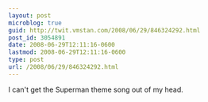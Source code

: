 ```yaml
---
layout: post
microblog: true
guid: http://twit.vmstan.com/2008/06/29/846324292.html
post_id: 3054891
date: 2008-06-29T12:11:16-0600
lastmod: 2008-06-29T12:11:16-0600
type: post
url: /2008/06/29/846324292.html
---
```

I can't get the Superman theme song out of my head.
